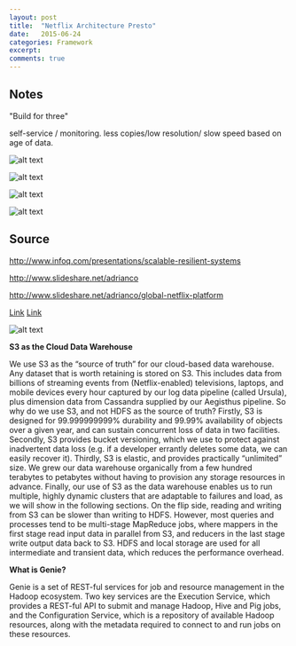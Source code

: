 ```yaml
---
layout: post
title:  "Netflix Architecture Presto"
date:   2015-06-24
categories: Framework
excerpt: 
comments: true
---
```


## Notes ##

"Build for three"

self-service / monitoring. less copies/low resolution/ slow speed based on age of data.

![alt text](https://cloud.githubusercontent.com/assets/5607138/8680553/f1b130b4-2a16-11e5-89c5-4af82dccd387.png)

![alt text](https://cloud.githubusercontent.com/assets/5607138/8680552/f1b14e3c-2a16-11e5-9d4b-4bf70cc8ea6c.png)

![alt text](https://cloud.githubusercontent.com/assets/5607138/8680551/f1b0a4fa-2a16-11e5-83f8-a76e06bf7877.png)

![alt text](https://cloud.githubusercontent.com/assets/5607138/8680554/f1b1d726-2a16-11e5-937f-51359343c6ca.png)



## Source ##
http://www.infoq.com/presentations/scalable-resilient-systems

http://www.slideshare.net/adrianco

http://www.slideshare.net/adrianco/global-netflix-platform


[Link](http://techblog.netflix.com/2013/01/hadoop-platform-as-service-in-cloud.html)
[Link](http://techblog.netflix.com/2014/10/using-presto-in-our-big-data-platform.html)

![alt text](https://cloud.githubusercontent.com/assets/5607138/8345146/e0a065e6-1a9f-11e5-8547-a96729c53f00.png)

**S3 as the Cloud Data Warehouse**

We use S3 as the “source of truth” for our cloud-based data warehouse. Any dataset that is worth retaining is stored on S3. This includes data from billions of streaming events from (Netflix-enabled) televisions, laptops, and mobile devices every hour captured by our log data pipeline (called Ursula), plus dimension data from Cassandra supplied by our Aegisthus pipeline. So why do we use S3, and not HDFS as the source of truth? Firstly, S3 is designed for 99.999999999% durability and 99.99% availability of objects over a given year, and can sustain concurrent loss of data in two facilities. Secondly, S3 provides bucket versioning, which we use to protect against inadvertent data loss (e.g. if a developer errantly deletes some data, we can easily recover it). Thirdly, S3 is elastic, and provides practically “unlimited” size. We grew our data warehouse organically from a few hundred terabytes to petabytes without having to provision any storage resources in advance. Finally, our use of S3 as the data warehouse enables us to run multiple, highly dynamic clusters that are adaptable to failures and load, as we will show in the following sections. On the flip side, reading and writing from S3 can be slower than writing to HDFS. However, most queries and processes tend to be multi-stage MapReduce jobs, where mappers in the first stage read input data in parallel from S3, and reducers in the last stage write output data back to S3. HDFS and local storage are used for all intermediate and transient data, which reduces the performance overhead.

**What is Genie?**

Genie is a set of REST-ful services for job and resource management in the Hadoop ecosystem. Two key services are the Execution Service, which provides a REST-ful API to submit and manage Hadoop, Hive and Pig jobs, and the Configuration Service, which is a repository of available Hadoop resources, along with the metadata required to connect to and run jobs on these resources.
